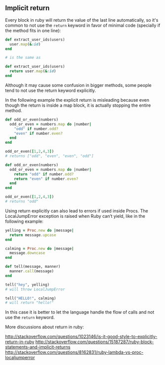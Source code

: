 ## Implicit return

Every block in ruby will return the value of the last line automatically, so it's common to not use the `return` keyword in favor of minimal code (specially if the method fits in one line):

```ruby
def extract_user_ids(users)
  user.map(&:id)
end

# is the same as

def extract_user_ids(users)
  return user.map(&:id)
end
```

Although it may cause some confusion in bigger methods, some people tend to not use the return keyword explicitly.

In the following example the explicit return is misleading because even though the return is inside a map block, it is actually stopping the entire method.

```ruby
def odd_or_even(numbers)
  odd_or_even = numbers.map do |number|
    "odd" if number.odd?
    "even" if number.even?
  end
end

odd_or_even([1,2,4,3])
# returns ["odd", "even", "even", "odd"]

def odd_or_even(numbers)
  odd_or_even = numbers.map do |number|
    return "odd" if number.odd?
    return "even" if number.even?
  end
end

odd_or_even([1,2,4,3])
# returns "odd"
```

Using return explicitly can also lead to errors if used inside Procs. The LocalJumpError exception is raised when Ruby can’t yield, like in the following example:

```ruby
yelling = Proc.new do |message|
  return message.upcase
end

calming = Proc.new do |message|
  message.downcase
end

def tell(message, manner)
  manner.call(message)
end

tell("hey", yelling)
# will throw LocalJumpError

tell("HELLO!", calming)
# will return "hello!"

```
In this case it is better to let the language handle the flow of calls and not use the `return` keyword.

More discussions about return in ruby:

http://stackoverflow.com/questions/1023146/is-it-good-style-to-explicitly-return-in-ruby
http://stackoverflow.com/questions/15187287/ruby-block-statements-and-implicit-returns
http://stackoverflow.com/questions/8162831/ruby-lambda-vs-proc-localjumperror

